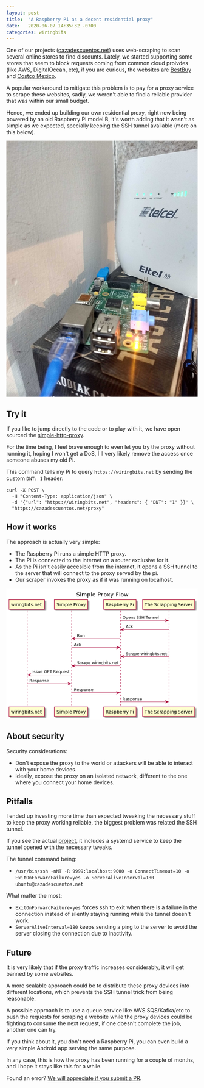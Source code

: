 ```yaml
---
layout: post
title:  "A Raspberry Pi as a decent residential proxy"
date:   2020-06-07 14:35:32 -0700
categories: wiringbits
---
```


One of our projects ([cazadescuentos.net](https://cazadescuentos.net)) uses web-scraping to scan several online stores to find discounts. Lately, we started supporting some stores that seem to block requests coming from common cloud proivdes (like AWS, DigitalOcean, etc), if you are curious, the websites are [BestBuy](https://www.bestbuy.com) and [Costco Mexico](https://www.costco.com.mx).

A popular workaround to mitigate this problem is to pay for a proxy service to scrape these websites, sadly, we weren't able to find a reliable provider that was within our small budget.

Hence, we ended up building our own residential proxy, right now being powered by an old Raspberry Pi model B, it's worth adding that it wasn't as simple as we expected, specially keeping the SSH tunnel available (more on this below).

![The PI](/assets/simple-proxy-post/rpi-simple-proxy.jpg)

## Try it
If you like to jump directly to the code or to play with it, we have open sourced the [simple-http-proxy](https://github.com/wiringbits/simple-http-proxy).

For the time being, I feel brave enough to even let you try the proxy without running it, hoping I won't get a DoS, I'll very likely remove the access once someone abuses my old Pi.

This command tells my Pi to query `https://wiringbits.net` by sending the custom `DNT: 1` header:

```shell
curl -X POST \
  -H "Content-Type: application/json" \
  -d '{"url": "https://wiringbits.net", "headers": { "DNT": "1" }}' \
  "https://cazadescuentos.net/proxy"
```


## How it works
The approach is actually very simple:
- The Raspberry Pi runs a simple HTTP proxy.
- The Pi is connected to the internet on a router exclusive for it.
- As the Pi isn't easily accesible from the internet, it opens a SSH tunnel to the server that will connect to the proxy served by the pi.
- Our scraper invokes the proxy as if it was running on localhost.

![Simple proxy flow](/assets/simple-proxy-post/simple-proxy-flow.png)


## About security
Security considerations:
- Don't expose the proxy to the world or attackers will be able to interact with your home devices.
- Ideally, expose the proxy on an isolated network, different to the one where you connect your home devices.


## Pitfalls
I ended up investing more time than expected tweaking the necessary stuff to keep the proxy working reliable, the biggest problem was related the SSH tunnel.

If you see the actual [project](https://github.com/wiringbits/simple-http-proxy), it includes a systemd service to keep the tunnel opened with the necessary tweaks.

The tunnel command being:
- `/usr/bin/ssh -nNT -R 9999:localhost:9000 -o ConnectTimeout=10 -o ExitOnForwardFailure=yes -o ServerAliveInterval=180 ubuntu@cazadescuentos.net`

What matter the most:
- `ExitOnForwardFailure=yes` forces ssh to exit when there is a failure in the connection instead of silently staying running while the tunnel doesn't work.
- `ServerAliveInterval=180` keeps sending a ping to the server to avoid the server closing the connection due to inactivity.


## Future
It is very likely that if the proxy traffic increases considerably, it will get banned by some websites.

A more scalable approach could be to distribute these proxy devices into different locations, which prevents the SSH tunnel trick from being reasonable.

A possible approach is to use a queue service like AWS SQS/Kafka/etc to push the requests for scraping a website while the proxy devices could be fighting to consume the next request, if one doesn't complete the job, another one can try.

If you think about it, you don't need a Raspberry Pi, you can even build a very simple Android app serving the same purpose.

In any case, this is how the proxy has been running for a couple of months, and I hope it stays like this for a while.


Found an error? [We will appreciate if you submit a PR](https://github.com/wiringbits/wiringbits.github.io/blob/master/_posts/2020-06-07-a-raspberry-pi-as-a-decent-residential-proxy.markdown).
